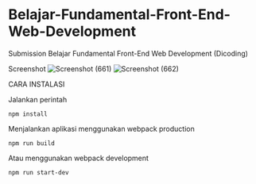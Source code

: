 # Belajar-Fundamental-Front-End-Web-Development

Submission Belajar Fundamental Front-End Web Development (Dicoding)

Screenshot
![Screenshot (661)](https://user-images.githubusercontent.com/62888652/161356545-9030df39-61a4-41ec-9bce-0dd6d02da9d7.png)
![Screenshot (662)](https://user-images.githubusercontent.com/62888652/161356547-51f147fc-ffa6-4ce6-8c27-4ae42ebbc040.png)


CARA INSTALASI

Jalankan perintah

```
npm install
```

Menjalankan aplikasi menggunakan webpack production
```
npm run build
```

Atau menggunakan webpack development
```
npm run start-dev
```

